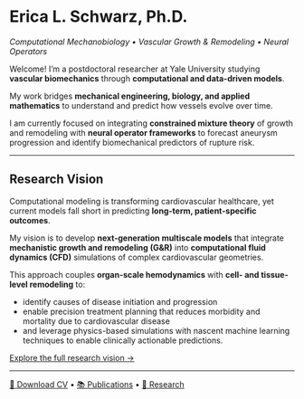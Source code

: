 # Erica L. Schwarz, Ph.D.
_Computational Mechanobiology • Vascular Growth & Remodeling • Neural Operators_

Welcome! I’m a postdoctoral researcher at Yale University studying **vascular biomechanics** through **computational and data-driven models**.

My work bridges **mechanical engineering, biology, and applied mathematics** to understand and predict how vessels evolve over time.

I am currently focused on integrating **constrained mixture theory** of growth and remodeling with **neural operator frameworks** to forecast aneurysm progression and identify biomechanical predictors of rupture risk.  

---

## Research Vision
Computational modeling is transforming cardiovascular healthcare, yet current models fall short in predicting **long-term, patient-specific outcomes**.  

My vision is to develop **next-generation multiscale models** that integrate **mechanistic growth and remodeling (G&R)** into **computational fluid dynamics (CFD)** simulations of complex cardiovascular geometries.  

This approach couples **organ-scale hemodynamics** with **cell- and tissue-level remodeling** to: 

- identify causes of disease initiation and progression
- enable precision treatment planning that reduces morbidity and mortality due to cardiovascular disease
- and leverage physics-based simulations with nascent machine learning techniques to enable clinically actionable predictions.  

[Explore the full research vision →](vision)

---

[📄 Download CV](cv) • [📚 Publications](publications) • [🔬 Research](research)